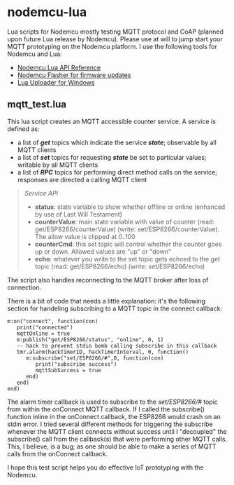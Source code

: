 
nodemcu-lua
===========
Lua scripts for Nodemcu mostly testing MQTT protocol and CoAP (planned upon future Lua release by Nodemcu).  Please use at will to jump start your MQTT prototyping on the Nodemcu platform.  I use the following tools for Nodemcu and Lua:

 - [Nodemcu Lua API Reference](https://github.com/nodemcu/nodemcu-firmware/wiki/nodemcu_api_en)
 - [Nodemcu Flasher for firmware updates](https://github.com/nodemcu/nodemcu-flasher)
 - [Lua Uploader for Windows](https://github.com/hwiguna/g33k/tree/master/ArduinoProjects/Windows/ESP8266_Related)

mqtt_test.lua
----------------
This lua script creates an MQTT accessible counter service.  A service is defined as:

-  a list of ***get*** topics which indicate the service ***state***; observable by all MQTT clients
-  a list of ***set*** topics for requesting ***state*** be set to particular values; writable by all MQTT clients
-  a list of ***RPC*** topics for performing direct method calls on the service; responses are directed a calling MQTT client

> *Service API*
> - **status**: state variable to show whether offline or online (enhanced by use of Last Will Testament)
> - **counterValue**: main state variable with value of counter (read: get/ESP8266/counterValue) (write: set/ESP8266/counterValue).  The allow value is clipped at 0..100
> - **counterCmd**: this set topic will control whether the counter goes up or down.  Allowed values are "up" or "down"
> - **echo**:  whatever you write to the set topic gets echoed to the get topic (read: get/ESP8266/echo) (write: set/ESP8266/echo)

The script also handles reconnecting to the MQTT broker after loss of connection.  

There is a bit of code that needs a little explanation: it's the following section for handeling subscribing to a MQTT topic in the connect callback:

```
m:on("connect", function(con)
   print("connected")
   mqttOnline = true
   m:publish("get/ESP8266/status", "online", 0, 1)
   -- hack to prevent stdio bomb calling subscribe in this callback
   tmr.alarm(hackTimerID, hackTimerInterval, 0, function()
      m:subscribe("set/ESP8266/#",0, function(con)
         print("subscribe success")
         mqttSubSuccess = true
      end)
   end)
end)
```
The alarm timer callback is used to subscribe to the *set/ESP8266/#* topic from within the onConnect MQTT callback.  If I called the subscribe() function inline in the onConnect callback, the ESP8266 would crash on an stdin error.  I tried several different methods for triggering the subscribe whenever the MQTT client connects without success until I "decoupled" the subscribe() call from the callback(s) that were performing other MQTT calls.  This, I believe, is a bug; as one should be able to make a series of MQTT calls from the onConnect callback.

I hope this test script helps you do effective IoT prototyping with the Nodemcu.